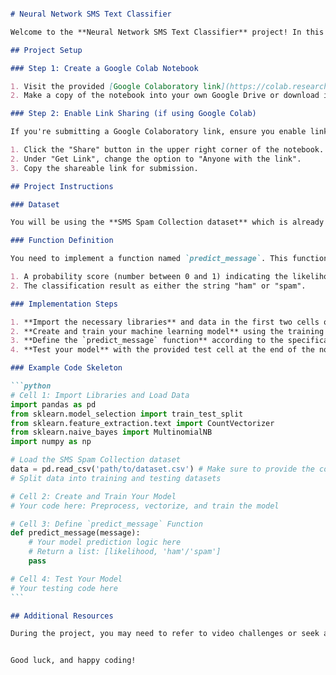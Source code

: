 ````markdown

# Neural Network SMS Text Classifier

Welcome to the **Neural Network SMS Text Classifier** project! In this guide, you'll build a machine learning model that classifies SMS messages as either "ham" (normal message) or "spam" (advertisement or unsolicited message). Follow the instructions below to complete the project using Google Colaboratory.

## Project Setup

### Step 1: Create a Google Colab Notebook

1. Visit the provided [Google Colaboratory link](https://colab.research.google.com).
2. Make a copy of the notebook into your own Google Drive or download it locally.

### Step 2: Enable Link Sharing (if using Google Colab)

If you're submitting a Google Colaboratory link, ensure you enable link sharing:

1. Click the "Share" button in the upper right corner of the notebook.
2. Under "Get Link", change the option to "Anyone with the link".
3. Copy the shareable link for submission.

## Project Instructions

### Dataset

You will be using the **SMS Spam Collection dataset** which is already divided into training and testing sets. Make sure to import the dataset correctly in your notebook.

### Function Definition

You need to implement a function named `predict_message`. This function will take a string message as input and will output a list containing:

1. A probability score (number between 0 and 1) indicating the likelihood of the message being "ham" (0) or "spam" (1).
2. The classification result as either the string "ham" or "spam".

### Implementation Steps

1. **Import the necessary libraries** and data in the first two cells of the notebook. 
2. **Create and train your machine learning model** using the training data. 
3. **Define the `predict_message` function** according to the specifications.
4. **Test your model** with the provided test cell at the end of the notebook.

### Example Code Skeleton

```python
# Cell 1: Import Libraries and Load Data
import pandas as pd
from sklearn.model_selection import train_test_split
from sklearn.feature_extraction.text import CountVectorizer
from sklearn.naive_bayes import MultinomialNB
import numpy as np

# Load the SMS Spam Collection dataset
data = pd.read_csv('path/to/dataset.csv') # Make sure to provide the correct path
# Split data into training and testing datasets

# Cell 2: Create and Train Your Model
# Your code here: Preprocess, vectorize, and train the model

# Cell 3: Define `predict_message` Function
def predict_message(message):
    # Your model prediction logic here
    # Return a list: [likelihood, 'ham'/'spam']
    pass

# Cell 4: Test Your Model
# Your testing code here
```

## Additional Resources

During the project, you may need to refer to video challenges or seek additional learning materials specific to machine learning and natural language processing. Be proactive in exploring resources similar to real-world project scenarios.


Good luck, and happy coding!
